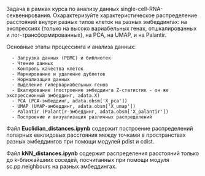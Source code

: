 Задача в рамках курса по анализу данных single-cell-RNA-секвенирования. Охарактеризуйте характеристическое распределение расстояний внутри разных типов клеток на разных эмбеддингах: на экспрессиях (только на высоко вариабельных генах, отшкалированных и лог-трансформированных), на PCA, на UMAP, и на Palantir.

Основные этапы процессинга и анализа данных:

      - Загрузка данных (PBMC) и библиотек
      - Чтение данных 
      - Контроль качества клеток
      - Маркирование и удаление дублетов
      - Нормализация данных
      - Выделение гипервариабельных генов
      - Шкалирование (построение эмбеддинга Z-статистик - он же экспрессионный эмбеддинг, adata.X) 
      - PCA (PCA-эмбеддинг, adata.obsm['X_pca'])
      - UMAP (UMAP-эмбеддинг, adata.obsm['X_umap'])
      - Palantir (Palantir-эмбеддинг, adata.obsm['X_palantir'])
      - Построение и визуализация различных распределений 

Файл **Euclidian_distances.ipynb** содержит построение распределений попарных евклидовых расстояния между точками в пространствах разных эмбеддингов при помощи модулей pdist и cdist.

Файл **kNN_distances.ipynb** содержит распределения расстояний только до k-ближайшиих соседей, посчитанных при помощи модуля sc.pp.neighbours на разных эмбеддингах. 
